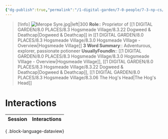 ```yaml
---
{"dg-publish":true,"permalink":"/1-digital-garden/7-0-people/7-3-np-cs/merope-syre/","tags":["#person","#hogsmeade","#hogsmeade-resident","#shopkeeper"]}
---
```


>[!info] 
>![Merope Syre.jpg|left|300](/img/user/1%20DIGITAL%20GARDEN/7.0%20PEOPLE/7.3%20NPCs/Headshots/Merope%20Syre.jpg)
>**Role**:: Proprietor of [[1 DIGITAL GARDEN/8.0 PLACES/8.3 Hogsmeade Village/8.3.22 Dogweed & Deathcap\|Dogweed & Deathcap]] in [[1 DIGITAL GARDEN/8.0 PLACES/8.3 Hogsmeade Village/8.3.0 Hogsmeade VIllage - Overview\|Hogsmeade Village]]
>**3 Word Summary**:: Adventurous, explorer, passionate potioneer
>**UsuallyFoundIn**:: [[1 DIGITAL GARDEN/8.0 PLACES/8.3 Hogsmeade Village/8.3.0 Hogsmeade VIllage - Overview\|Hogsmeade Village]], [[1 DIGITAL GARDEN/8.0 PLACES/8.3 Hogsmeade Village/8.3.22 Dogweed & Deathcap\|Dogweed & Deathcap]], [[1 DIGITAL GARDEN/8.0 PLACES/8.3 Hogsmeade Village/8.3.06 The Hog's Head\|The Hog's Head]]

# Interactions

| Session | Interactions |
| ------- | ------------ |

{ .block-language-dataview}
